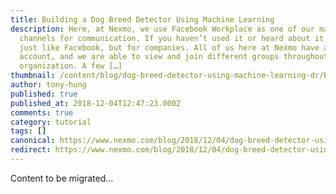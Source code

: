 ```yaml
---
title: Building a Dog Breed Detector Using Machine Learning
description: Here, at Nexmo, we use Facebook Workplace as one of our many
  channels for communication. If you haven’t used it or heard about it, it’s
  just like Facebook, but for companies. All of us here at Nexmo have an
  account, and we are able to view and join different groups throughout the
  organization. A few […]
thumbnail: /content/blog/dog-breed-detector-using-machine-learning-dr/Building-a-Dog-Breed-Detector-Using-Machine-Learning.png
author: tony-hung
published: true
published_at: 2018-12-04T12:47:23.000Z
comments: true
category: tutorial
tags: []
canonical: https://www.nexmo.com/blog/2018/12/04/dog-breed-detector-using-machine-learning-dr
redirect: https://www.nexmo.com/blog/2018/12/04/dog-breed-detector-using-machine-learning-dr
---
```


Content to be migrated...
